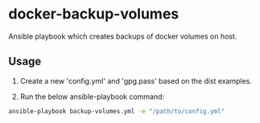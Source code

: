 # docker-backup-volumes

Ansible playbook which creates backups of docker volumes on host.

## Usage

1. Create a new 'config.yml' and 'gpg.pass' based on the dist examples.

2. Run the below ansible-playbook command:

```bash
ansible-playbook backup-volumes.yml -e "/path/to/config.yml"
```
